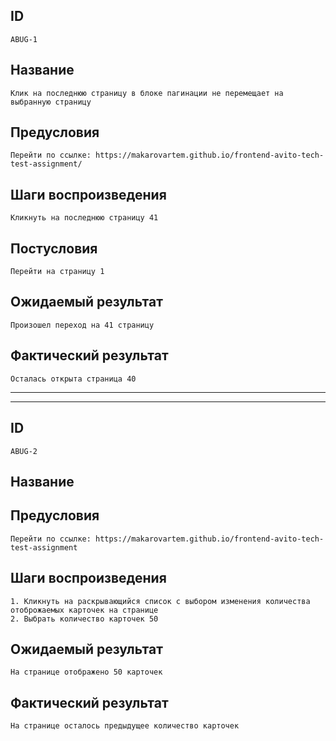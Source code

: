 ## ID 
    ABUG-1
## Название 
    Клик на последнюю страницу в блоке пагинации не перемещает на выбранную страницу
## Предусловия 
    Перейти по ссылке: https://makarovartem.github.io/frontend-avito-tech-test-assignment/
## Шаги воспроизведения
    Кликнуть на последнюю страницу 41
## Постусловия
    Перейти на страницу 1
## Ожидаемый результат
    Произошел переход на 41 страницу
## Фактический результат
    Осталась открыта страница 40
______________________________________________________________________________________________________________________________
______________________________________________________________________________________________________________________________
## ID 
    ABUG-2
## Название 

## Предусловия 
    Перейти по ссылке: https://makarovartem.github.io/frontend-avito-tech-test-assignment

## Шаги воспроизведения
    1. Кликнуть на раскрывающийся список с выбором изменения количества отоброжаемых карточек на странице
    2. Выбрать количество карточек 50
   
## Ожидаемый результат
    На странице отображено 50 карточек
## Фактический результат
    На странице осталось предыдущее количество карточек
